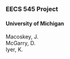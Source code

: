 ### EECS 545 Project <br />
#### University of Michigan <br />

Macoskey, J. <br />
McGarry, D. <br />
Iyer, K. <br />
